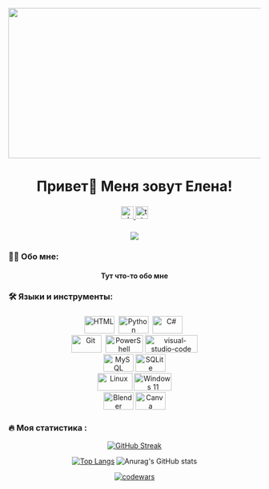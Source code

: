 
<br clear="both">

<div align="center">
  <img height="300" width="600" src="https://www.funnyart.club/uploads/posts/2022-12/1671844092_www-funnyart-club-p-kotik-za-kompyuterom-estetichno-5.jpg"  />
</div>

###

<h1 align="center">Привет👋 Меня зовут Елена!</h1>

###

<div align="center">
  <a href="https://vk.com/leenkaa_y" target="_blank">
    <img src="https://img.shields.io/static/v1?message=Vkontakte&logo=vkontakte&label=&color=0000ff.&logoColor=white&labelColor=&style=for-the-badge" height="25" alt="vkontakte logo"  />
  </a>
  <a href="https://t.me/Leka_sv" target="_blank">
    <img src="https://img.shields.io/static/v1?message=Telegram&logo=telegram&label=&color=2CA5E0&logoColor=white&labelColor=&style=for-the-badge" height="25" alt="telegram logo"  />
  </a>
</div>

###

<div align="center">
  <img src="https://visitor-badge.laobi.icu/badge?page_id=Elena-kontaurova.Elena-kontaurova&"  />
</div>

###

<h3 align="left">👩‍💻  Обо мне: </h3>
<h4 align="center"> Тут что-то обо мне </h4>

###

<h3 align="left">🛠 Языки и инструменты:</h3>

###

<div align="center">
  <img src="https://img.shields.io/badge/html5-%23E34F26.svg?style=for-the-badge&logo=html5&logoColor=white" title="HTML5" alt="HTML" width="60" height="35"/>&nbsp;
  <img src="https://img.shields.io/badge/python-3670A0?style=for-the-badge&logo=python&logoColor=ffdd54" title="Python" alt="Python" width="60" height="35"/>&nbsp;
  <img src="https://img.shields.io/badge/c%23-%23239120.svg?style=for-the-badge&logo=csharp&logoColor=white" title="C#" alt="C#" width="60" height="35"/>&nbsp;
</div>

<div align="center">
  <img src="https://img.shields.io/badge/git-%23F05033.svg?style=for-the-badge&logo=git&logoColor=white" title="Git" **alt="Git" width="60" height="35"/>&nbsp;
  <img src="https://img.shields.io/badge/PowerShell-%235391FE.svg?style=for-the-badge&logo=powershell&logoColor=white" title="PowerShell" alt="PowerShell" width="75" height="35"/>
  <img src="https://img.shields.io/badge/Visual%20Studio%20Code-0078d7.svg?style=for-the-badge&logo=visual-studio-code&logoColor=white" title="visual-studio-code" alt="visual-studio-code" width="105" height="35"/>
</div>

<div align="center">
  <img src="https://img.shields.io/badge/mysql-4479A1.svg?style=for-the-badge&logo=mysql&logoColor=white" title="MySQL" alt="MySQL" width="60" height="35"/>
  <img src="https://img.shields.io/badge/sqlite-%2307405e.svg?style=for-the-badge&logo=sqlite&logoColor=white" title="SQLite" alt="SQLite" width="60" height="35"/>
</div>

<div align="center">
  <img src="https://img.shields.io/badge/Linux-FCC624?style=for-the-badge&logo=linux&logoColor=black" title="Linux" alt="Linux" width="70" height="35"/>
  <img src="https://img.shields.io/badge/Windows%2011-%230079d5.svg?style=for-the-badge&logo=Windows%2011&logoColor=white" title="Windows 11" alt="Windows 11" width="75" height="35"/>
</div>

<div align="center">
  <img src="https://img.shields.io/badge/blender-%23F5792A.svg?style=for-the-badge&logo=blender&logoColor=white" title="Blender" alt="Blender" width="60" height="35"/>
  <img src="https://img.shields.io/badge/Canva-%2300C4CC.svg?style=for-the-badge&logo=Canva&logoColor=white" title="Canva" alt="Canva" width="60" height="35"/>
</div>

###

<h3 align="left">🔥 Моя статистика :</h3>

<div align="center">
  
  [![GitHub Streak](https://github-readme-streak-stats.herokuapp.com?user=Elena-kontaurova&theme=dark&hide_border=)](https://git.io/streak-stats)
  
  [![Top Langs](https://github-readme-stats.vercel.app/api/top-langs/?username=Elena-kontaurova&layout=compact&theme=vision-friendly-dark)](https://github.com/anuraghazra/github-readme-stats)
  ![Anurag's GitHub stats](https://github-readme-stats.vercel.app/api?username=Elena-kontaurova&theme=dark&show_icons=true)
  
  [![codewars](https://www.codewars.com/users/Elena-kontaurova/badges/large)](https://www.codewars.com/users/Elena-kontaurova)
  
</div>

###
